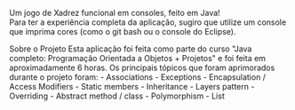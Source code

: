   Um jogo de Xadrez funcional em consoles, feito em Java!  
  Para ter a experiência completa da aplicação, sugiro que utilize um console que imprima cores (como o git bash ou o console do Eclipse).

  Sobre o Projeto
    Esta aplicação foi feita como parte do curso "Java completo: Programação Orientada a Objetos + Projetos" e foi feita em aproximadamente 6 horas.
    Os principais tópicos que foram aprimorados durante o projeto foram:
    - Associations                             - Exceptions
    - Encapsulation / Access Modifiers         - Static members
    - Inheritance                              - Layers pattern
    - Overriding                               - Abstract method / class
    - Polymorphism                             - List
    
    
    
    
    

